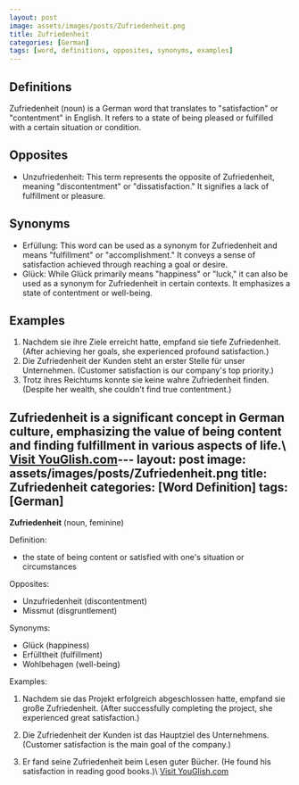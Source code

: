```yaml
---
layout: post
image: assets/images/posts/Zufriedenheit.png
title: Zufriedenheit
categories: [German]
tags: [word, definitions, opposites, synonyms, examples]
---
```


## Definitions

Zufriedenheit (noun) is a German word that translates to "satisfaction" or "contentment" in English. It refers to a state of being pleased or fulfilled with a certain situation or condition.

## Opposites

- Unzufriedenheit: This term represents the opposite of Zufriedenheit, meaning "discontentment" or "dissatisfaction." It signifies a lack of fulfillment or pleasure.

## Synonyms

- Erfüllung: This word can be used as a synonym for Zufriedenheit and means "fulfillment" or "accomplishment." It conveys a sense of satisfaction achieved through reaching a goal or desire.
- Glück: While Glück primarily means "happiness" or "luck," it can also be used as a synonym for Zufriedenheit in certain contexts. It emphasizes a state of contentment or well-being.

## Examples

1. Nachdem sie ihre Ziele erreicht hatte, empfand sie tiefe Zufriedenheit. (After achieving her goals, she experienced profound satisfaction.)
2. Die Zufriedenheit der Kunden steht an erster Stelle für unser Unternehmen. (Customer satisfaction is our company's top priority.)
3. Trotz ihres Reichtums konnte sie keine wahre Zufriedenheit finden. (Despite her wealth, she couldn't find true contentment.)

Zufriedenheit is a significant concept in German culture, emphasizing the value of being content and finding fulfillment in various aspects of life.\ <a id="yg-widget-0" class="youglish-widget" data-query="Zufriedenheit" data-lang="german" data-components="8412" data-auto-start="0" data-bkg-color="theme_light" data-title="How%20to%20pronounce%20Zufriedenheit%20in%20German"  rel="nofollow" href="https://youglish.com">Visit YouGlish.com</a><script async src="https://youglish.com/public/emb/widget.js" charset="utf-8"></script>---
layout: post
image: assets/images/posts/Zufriedenheit.png
title: Zufriedenheit
categories: [Word Definition]
tags: [German]
---

**Zufriedenheit** (noun, feminine)

Definition:
- the state of being content or satisfied with one's situation or circumstances

Opposites:
- Unzufriedenheit (discontentment)
- Missmut (disgruntlement)

Synonyms:
- Glück (happiness)
- Erfülltheit (fulfillment)
- Wohlbehagen (well-being)

Examples:
1. Nachdem sie das Projekt erfolgreich abgeschlossen hatte, empfand sie große Zufriedenheit.
   (After successfully completing the project, she experienced great satisfaction.)
   
2. Die Zufriedenheit der Kunden ist das Hauptziel des Unternehmens.
   (Customer satisfaction is the main goal of the company.)
   
3. Er fand seine Zufriedenheit beim Lesen guter Bücher.
   (He found his satisfaction in reading good books.)\ <a id="yg-widget-0" class="youglish-widget" data-query="Zufriedenheit" data-lang="german" data-components="8412" data-auto-start="0" data-bkg-color="theme_light" data-title="How%20to%20pronounce%20Zufriedenheit%20in%20German"  rel="nofollow" href="https://youglish.com">Visit YouGlish.com</a><script async src="https://youglish.com/public/emb/widget.js" charset="utf-8"></script>